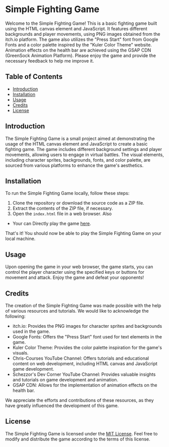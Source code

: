 # Simple Fighting Game

Welcome to the Simple Fighting Game! This is a basic fighting game built using the HTML canvas element and JavaScript. It features different backgrounds and player movements, using PNG images obtained from the itch.io platform. The game also utilizes the "Press Start" font from Google Fonts and a color palette inspired by the "Kuler Color Theme" website. Animation effects on the health bar are achieved using the GSAP CDN (GreenSock Animation Platform).
Please enjoy the game and provide the  necessary feedback to help me improve it.

## Table of Contents
- [Introduction](#introduction)
- [Installation](#installation)
- [Usage](#usage)
- [Credits](#credits)
- [License](#license)

## Introduction
The Simple Fighting Game is a small project aimed at demonstrating the usage of the HTML canvas element and JavaScript to create a basic fighting game. The game includes different background settings and player movements, allowing users to engage in virtual battles. The visual elements, including character sprites, backgrounds, fonts, and color palette, are sourced from various platforms to enhance the game's aesthetics.

## Installation
To run the Simple Fighting Game locally, follow these steps:

1. Clone the repository or download the source code as a ZIP file.
2. Extract the contents of the ZIP file, if necessary.
3. Open the `index.html` file in a web browser.
   Also
* Your can Directly play the game <a href="https://fight-pranavkumarsingh.netlify.app/">here</a>.
  

That's it! You should now be able to play the Simple Fighting Game on your local machine.

## Usage
Upon opening the game in your web browser, the game starts, you can control the player character using the specified keys or buttons for movement and attack. Enjoy the game and defeat your opponents!

## Credits
The creation of the Simple Fighting Game was made possible with the help of various resources and tutorials. We would like to acknowledge the following:

- itch.io: Provides the PNG images for character sprites and backgrounds used in the game.
- Google Fonts: Offers the "Press Start" font used for text elements in the game.
- Kuler Color Theme: Provides the color palette inspiration for the game's visuals.
- Chris-Courses YouTube Channel: Offers tutorials and educational content on web development, including HTML canvas and JavaScript game development.
- Schezzor's Dev Corner YouTube Channel: Provides valuable insights and tutorials on game development and animation.
- GSAP CDN: Allows for the implementation of animation effects on the health bar.

We appreciate the efforts and contributions of these resources, as they have greatly influenced the development of this game.

## License
The Simple Fighting Game is licensed under the [MIT License](LICENSE). Feel free to modify and distribute the game according to the terms of this license.
